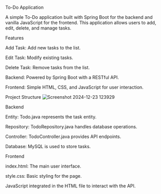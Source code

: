 To-Do Application

A simple To-Do application built with Spring Boot for the backend and vanilla JavaScript for the frontend. This application allows users to add, edit, delete, and manage tasks.

Features

Add Task: Add new tasks to the list.

Edit Task: Modify existing tasks.

Delete Task: Remove tasks from the list.

Backend: Powered by Spring Boot with a RESTful API.

Frontend: Simple HTML, CSS, and JavaScript for user interaction.

Project Structure
![Screenshot 2024-12-23 123929](https://github.com/user-attachments/assets/ac7f8bad-a9d1-4e4e-9fbf-45569b9b51ef)

Backend

Entity: Todo.java represents the task entity.

Repository: TodoRepository.java handles database operations.

Controller: TodoController.java provides API endpoints.

Database: MySQL is used to store tasks.

Frontend

index.html: The main user interface.

style.css: Basic styling for the page.

JavaScript integrated in the HTML file to interact with the API.

